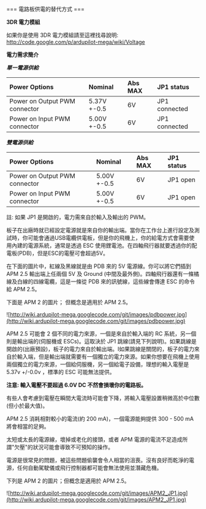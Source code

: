 ﻿=== 電路板供電的替代方式 ===

**3DR 電力模組**

如果你是使用 3DR 電力模組請至這裡找尋說明:
http://code.google.com/p/ardupilot-mega/wiki/Voltage

**電力需求簡介**

_**單一電源供給**_

| Power Options | Nominal  | Abs MAX | JP1 status |
|:--------------|:---------|:--------|:-----------|
| Power on Output PWM connector | 5.37V +-0.5 | 6V      | JP1 connected |
| Power on Input PWM connector | 5.00V +-0.5 | 6V      | JP1 connected |

_**雙電源供給**_

| Power Options | Nominal  | Abs MAX | JP1 status |
|:--------------|:---------|:--------|:-----------|
| Power on Output PWM connector | 5.00V +-0.5 | 6V      | JP1 open   |
| Power on Input PWM connector | 5.00V +-0.5 | 6V      | JP1 open   |
註: 如果 JP1 是開啟的，電力需來自於輸入及輸出的 PWM。

板子在出廠時就已經設定電源就是來自你的輸出端。當你在工作台上進行設定及測試時，你可能會通過USB電纜供電板，但是你的飛機上，你的給電方式會需要使用內建的電源系統，通常是透過 ESC 使用鋰電池。在四軸飛行器就要透過你的配電板(PDB)，但是ESC的電壓可會超過5V。

在下面的圖片中，紅線及黑線就是由 PDB 來的 5V 電源線。你可以將它們插到 APM 2.5 輸出端上任兩個 5V 及 Ground (中間及最外側)。四軸飛行器還有一條橘線及白線的四線電纜，這是一條從 PDB 來的訊號線，這些線會傳達 ESC 的命令給 APM 2.5。

下面是 APM 2 的圖片； 但概念是適用於 APM 2.5。

![http://wiki.ardupilot-mega.googlecode.com/git/images/pdbpower.jpg](http://wiki.ardupilot-mega.googlecode.com/git/images/pdbpower.jpg)


APM 2.5 可能會 2 個不同的電力來源，一個是來自於輸入端的 RC 系統，另一個則是輸出端的(伺服機或 ESCs)。這取決於 JP1 跳線(請見下列說明)。如果跳線是開啟的(出廠預設)，板子的電力來自於輸出端。I如果跳線是關閉的，板子的電力來自於輸入端，但是輸出端就需要有一個獨立的電力來源。如果你想要在飛機上使用兩個獨立的電力來源，一個給伺服機，另一個給電子設備，理想的輸入電壓是 5.37v +/-0.0v ，標準的 ESC 可能無法提供。


**注意: 輸入電壓不要超過 6.0V DC 不然會損壞你的電路板。**

有些人會考慮到電壓在瞬間大電流時可能會下降，將輸入電壓設置稍微高於中位數(但小於最大值)。

APM 2.5 消耗相對較小的電流(約 200 mA)，一個電源能夠提供 300 - 500 mA 將會相當的足夠。

太短或太長的電源線，壞掉或老化的接頭，或者 APM 電源的電流不足造成所謂"欠壓"的狀況可能會導致不可預知的操作。

電源是很常見的問題，被這些問題偷襲會令人相當的沮喪。沒有良好而乾淨的電源，任何自動駕駛儀或飛行控制器都可能會無法使用並潛藏危機。

下列是 APM 2 的圖片；但概念是適用於 APM 2.5。

![http://wiki.ardupilot-mega.googlecode.com/git/images/APM2_JP1.jpg](http://wiki.ardupilot-mega.googlecode.com/git/images/APM2_JP1.jpg)
